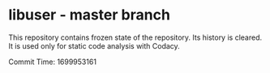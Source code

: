 # libuser - master branch

This repository contains frozen state of the repository.
Its history is cleared. It is used only for static code
analysis with Codacy.

Commit Time: 1699953161